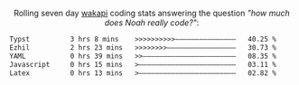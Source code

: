 <p align="center">Rolling seven day <a href="https://wakapi.dev/"/>wakapi</a> coding stats answering the question <i>"how much does Noah really code?"</i>:</p>
<!--START_SECTION:waka-->

```txt
Typst          3 hrs 8 mins    >>>>>>>>>>———————————————   40.25 %
Ezhil          2 hrs 23 mins   >>>>>>>>—————————————————   30.73 %
YAML           0 hrs 39 mins   >>———————————————————————   08.35 %
Javascript     0 hrs 15 mins   >————————————————————————   03.11 %
Latex          0 hrs 13 mins   >————————————————————————   02.82 %
```

<!--END_SECTION:waka-->
